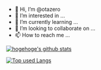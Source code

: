- 👋 Hi, I’m @otazero
- 👀 I’m interested in ...
- 🌱 I’m currently learning ...
- 💞️ I’m looking to collaborate on ...
- 📫 How to reach me ...

<!---
otazero/otazero is a ✨ special ✨ repository because its `README.md` (this file) appears on your GitHub profile.
You can click the Preview link to take a look at your changes.
--->

<!-- リポジトリステータス -->
[![hogehoge's github stats](https://github-readme-stats.vercel.app/api?username=otazero&count_private=true&hide=contribs&count_private=true&show_icons=true&theme=tokyonight)](https://github.com/otazero/)

<!-- ソースコード統計 -->
[![Top used Langs](https://github-readme-stats.vercel.app/api/top-langs/?username=otazero&count_private=true&layout=compact&theme=tokyonight)](https://github.com/otazero/)
